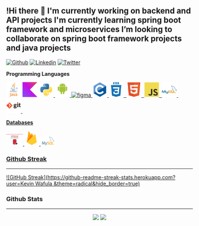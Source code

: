 
!Hi there 👋
I'm currently working on backend and API projects
I'm currently learning spring boot framework and microservices
I’m looking to collaborate on spring boot framework projects and java projects
----------------------------------------------------------------------------------------------------------------------------
[![Github](https://img.shields.io/badge/-Github-000?style=flat&logo=Github&logoColor=white)](https://github.com/kevi-t)
[![Linkedin](https://img.shields.io/badge/-LinkedIn-blue?style=flat&logo=Linkedin&logoColor=white)](https://www.linkedin.com/in/kevinwafulatech/)
[![Twitter](https://img.shields.io/badge/-Twitter-1ca0f1?style=flat-square&labelColor=1ca0f1&logo=twitter&logoColor=white&link=https://twitter.com/BlessingMwereza)](https://twitter.com/WepondiKevin)


**Programming Languages**

<img title="Java" alt="Java" width="40px" src="https://raw.githubusercontent.com/github/explore/master/topics/java/java.png" /> <img title="Kotlin" alt="kotlin" width="40px" src="https://raw.githubusercontent.com/github/explore/master/topics/kotlin/kotlin.png" /> 
<a href="https://www.python.org" target="_blank"> <img title="Python" src="https://raw.githubusercontent.com/devicons/devicon/master/icons/python/python-original.svg" alt="python" width="40" height="40"/> </a> 
<a href="https://developer.android.com" target="_blank"> <img title="android" src="https://raw.githubusercontent.com/devicons/devicon/master/icons/android/android-original-wordmark.svg" alt="android" width="40" height="40"/><a href="https://www.figma.com/" target="_blank"> <img title="Figma" src="https://www.vectorlogo.zone/logos/figma/figma-icon.svg" alt="figma" width="40" height="40"/> </a>
</a> <a href="https://www.cprogramming.com/" target="_blank"> <img title="C" src="https://raw.githubusercontent.com/devicons/devicon/master/icons/c/c-original.svg" alt="c" width="40" height="40"/> <img src="https://github.com/devicons/devicon/blob/master/icons/css3/css3-plain-wordmark.svg"  title="CSS3" alt="CSS" width="40" height="40"/>&nbsp; <img src="https://github.com/devicons/devicon/blob/master/icons/html5/html5-original.svg" title="HTML5" alt="HTML" width="40" height="40"/>&nbsp;
  <img src="https://github.com/devicons/devicon/blob/master/icons/javascript/javascript-original.svg" title="JavaScript" alt="JavaScript" width="40" height="40"/>&nbsp; <img src="https://github.com/devicons/devicon/blob/master/icons/mysql/mysql-original-wordmark.svg" title="MySQL"  alt="MySQL" width="40" height="40"/>&nbsp; <img src="https://github.com/devicons/devicon/blob/master/icons/git/git-original-wordmark.svg" title="Git" alt="Git" width="40" height="40"/>&nbsp; 
<br>

**Databases**

<img title="Oracle" alt="oracle" width="45px" src="oracle.jpg"> <img title="Firebase" alt="Firebase" width="40px" src="https://raw.githubusercontent.com/github/explore/master/topics/firebase/firebase.png"> <img title="MySQL" alt="MySQL" width="40px" src="mysql.png"><br>


### Github Streak
----------------------------------------------------------------------------------------------------------------------------
[![GitHub Streak](https://github-readme-streak-stats.herokuapp.com?user=Kevin Wafula &theme=radical&hide_border=true)](https://git.io/streak-stats)

### Github Stats
----------------------------------------------------------------------------------------------------------------------------
<p align = "center">
  <img  src = "https://github-readme-stats.vercel.app/api?username=Kevin Wafula &show_icons=true&theme=radical&line_height=27">
  <img src = "https://github-readme-stats.vercel.app/api/top-langs/?username=Kevin Wafula&hide=dart,django,javascript,html,css,scss,pythonless&theme=radical">
</p>

